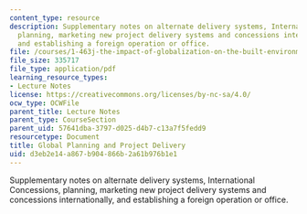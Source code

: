 ```yaml
---
content_type: resource
description: Supplementary notes on alternate delivery systems, International Concessions,
  planning, marketing new project delivery systems and concessions internationally,
  and establishing a foreign operation or office.
file: /courses/1-463j-the-impact-of-globalization-on-the-built-environment-fall-2009/d3eb2e14a867b904866b2a61b976b1e1_MIT1_463JF09_notes11.pdf
file_size: 335717
file_type: application/pdf
learning_resource_types:
- Lecture Notes
license: https://creativecommons.org/licenses/by-nc-sa/4.0/
ocw_type: OCWFile
parent_title: Lecture Notes
parent_type: CourseSection
parent_uid: 57641dba-3797-d025-d4b7-c13a7f5fedd9
resourcetype: Document
title: Global Planning and Project Delivery
uid: d3eb2e14-a867-b904-866b-2a61b976b1e1
---
```

Supplementary notes on alternate delivery systems, International Concessions, planning, marketing new project delivery systems and concessions internationally, and establishing a foreign operation or office.
